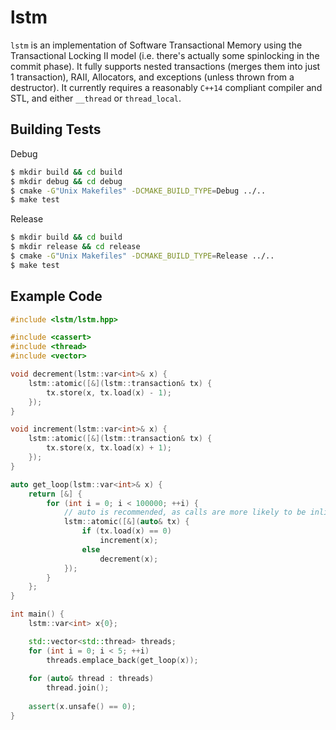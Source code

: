 # lstm

`lstm` is an implementation of Software Transactional Memory using the Transactional Locking II model (i.e. there's actually some spinlocking in the commit phase). It fully supports nested transactions (merges them into just 1 transaction), RAII, Allocators, and exceptions (unless thrown from a destructor). It currently requires a reasonably `C++14` compliant compiler and STL, and either `__thread` or `thread_local`.

## Building Tests

Debug
```sh
$ mkdir build && cd build
$ mkdir debug && cd debug
$ cmake -G"Unix Makefiles" -DCMAKE_BUILD_TYPE=Debug ../..
$ make test
```

Release
```sh
$ mkdir build && cd build
$ mkdir release && cd release
$ cmake -G"Unix Makefiles" -DCMAKE_BUILD_TYPE=Release ../..
$ make test
```

## Example Code

```cpp
#include <lstm/lstm.hpp>

#include <cassert>
#include <thread>
#include <vector>

void decrement(lstm::var<int>& x) {
    lstm::atomic([&](lstm::transaction& tx) {
        tx.store(x, tx.load(x) - 1);
    });
}

void increment(lstm::var<int>& x) {
    lstm::atomic([&](lstm::transaction& tx) {
        tx.store(x, tx.load(x) + 1);
    });
}

auto get_loop(lstm::var<int>& x) {
    return [&] {
        for (int i = 0; i < 100000; ++i) {
            // auto is recommended, as calls are more likely to be inlined
            lstm::atomic([&](auto& tx) {
                if (tx.load(x) == 0)
                    increment(x);
                else
                    decrement(x);
            });
        }
    };
}

int main() {
    lstm::var<int> x{0};

    std::vector<std::thread> threads;
    for (int i = 0; i < 5; ++i)
        threads.emplace_back(get_loop(x));
    
    for (auto& thread : threads)
        thread.join();
    
    assert(x.unsafe() == 0);
}
```